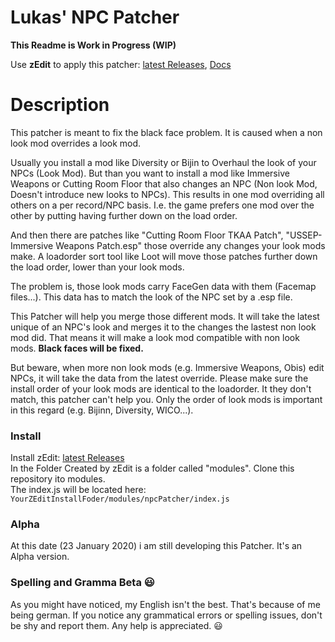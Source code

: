 # Lukas' NPC Patcher
**This Readme is Work in Progress (WIP)**  

Use **zEdit** to apply this patcher: [latest Releases](https://github.com/z-edit/zedit/releases), [Docs](https://z-edit.github.io/)

# Description

This patcher is meant to fix the black face problem. It is caused when a non look mod overrides a look mod.

Usually you install a mod like Diversity or Bijin to Overhaul the look of your NPCs (Look Mod). But than you want to install a mod like Immersive Weapons or Cutting Room Floor that also changes an NPC (Non look Mod, Doesn't introduce new looks to NPCs). This results in one mod overriding all others on a per record/NPC basis. I.e. the game prefers one mod over the other by putting having further down on the load order.   

And then there are patches like "Cutting Room Floor TKAA Patch", "USSEP-Immersive Weapons Patch.esp" those override any changes your look mods make. A loadorder sort tool like Loot will move those patches further down the load order, lower than your look mods.

The problem is, those look mods carry FaceGen data with them (Facemap files...). This data has to match the look of the NPC set by a .esp file.  

This Patcher will help you merge those different mods. It will take the latest unique of an NPC's look and merges it to the changes the lastest non look mod did. That means it will make a look mod compatible with non look mods. **Black faces will be fixed.**

But beware, when more non look mods (e.g. Immersive Weapons, Obis) edit NPCs, it will take the data from the latest override. Please make sure the install order of your look mods are identical to the loadorder. It they don't match, this patcher can't help you. Only the order of look mods is important in this regard (e.g. Bijinn, Diversity, WICO...).

### Install
Install zEdit: [latest Releases](https://github.com/z-edit/zedit/releases)   
In the Folder Created by zEdit is a folder called "modules". Clone this repository ito modules.  
The index.js will be located here: `YourZEditInstallFoder/modules/npcPatcher/index.js`

### Alpha
At this date (23 January 2020) i am still developing this Patcher. It's an Alpha version.

### Spelling and Gramma Beta :smiley:
As you might have noticed, my English isn't the best. That's because of me being german.
If you notice any grammatical errors or spelling issues, don't be shy and report them. Any help is appreciated. :smiley:

